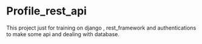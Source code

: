 # Profile_rest_api

This project just for training on django , rest_framework and authentications  to make some api and dealing with database. 
